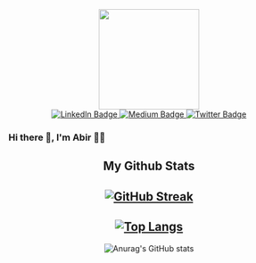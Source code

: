 <div id="header" align="center">
  <img src="https://media.giphy.com/media/du3J3cXyzhj75IOgvA/giphy.gif" width="180"/>
  <div id="badges">
  <a href="https://www.linkedin.com/in/abir-hassini-4064b8124/">
    <img src="https://img.shields.io/badge/LinkedIn-blue?style=for-the-badge&logo=linkedin&logoColor=white" alt="LinkedIn Badge"/>
  </a>
  <a href="https://medium.com/@hassini.abir">
    <img src="https://img.shields.io/badge/Medium-black?style=for-the-badge&logo=medium&logoColor=white" alt="Medium Badge"/>
  </a>
  <a href="your-twitter-URL">
    <img src="https://img.shields.io/badge/Twitter-blue?style=for-the-badge&logo=twitter&logoColor=white" alt="Twitter Badge"/>
  </a>
</div>
  <img src="https://komarev.com/ghpvc/?username=abir9hassini&style=flat-square&color=blue" alt=""/>

</div>

### Hi there 👋, I'm Abir 👩‍💻

<!--
**abir9hassini/abir9hassini** is a ✨ _special_ ✨ repository because its `README.md` (this file) appears on your GitHub profile.

Here are some ideas to get you started:

- 🔭 I’m currently working on ...
- 🌱 I’m currently learning ...
- 👯 I’m looking to collaborate on ...
- 🤔 I’m looking for help with ...
- 💬 Ask me about ...
- 📫 How to reach me: ...
- 😄 Pronouns: ...
- ⚡ Fun fact: ...
-->

<div align="center">
 
  My Github Stats 
---
  [![GitHub Streak](http://github-readme-streak-stats.herokuapp.com?user=abir9hassini&theme=dark&background=000000)](https://git.io/streak-stats)
  ---
  [![Top Langs](https://github-readme-stats.vercel.app/api/top-langs/?username=abir9hassini&layout=compact&theme=vision-friendly-dark)](https://github.com/anuraghazra/github-readme-stats)
  ---
![Anurag's GitHub stats](https://github-readme-stats.vercel.app/api?username=abir9hassini&show_icons=true&theme=vision-friendly-dark)
</div>

